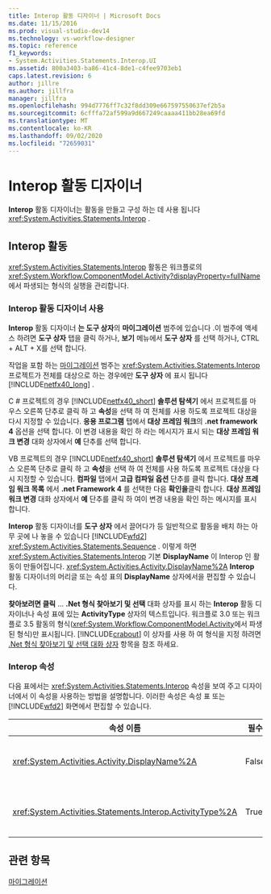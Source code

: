 ```yaml
---
title: Interop 활동 디자이너 | Microsoft Docs
ms.date: 11/15/2016
ms.prod: visual-studio-dev14
ms.technology: vs-workflow-designer
ms.topic: reference
f1_keywords:
- System.Activities.Statements.Interop.UI
ms.assetid: 800a3403-ba86-41c4-8de1-c4fee9703eb1
caps.latest.revision: 6
author: jillre
ms.author: jillfra
manager: jillfra
ms.openlocfilehash: 994d7776ff7c32f8dd309e667597550637ef2b5a
ms.sourcegitcommit: 6cfffa72af599a9d667249caaaa411bb28ea69fd
ms.translationtype: MT
ms.contentlocale: ko-KR
ms.lasthandoff: 09/02/2020
ms.locfileid: "72659031"
---
```

# <a name="interop-activity-designer"></a>Interop 활동 디자이너
**Interop** 활동 디자이너는 활동을 만들고 구성 하는 데 사용 됩니다 <xref:System.Activities.Statements.Interop> .

## <a name="the-interop-activity"></a>Interop 활동
 <xref:System.Activities.Statements.Interop> 활동은 워크플로의 <xref:System.Workflow.ComponentModel.Activity?displayProperty=fullName>에서 파생되는 형식의 실행을 관리합니다.

### <a name="using-the-interop-activity-designer"></a>Interop 활동 디자이너 사용
 **Interop** 활동 디자이너 **는 도구 상자**의 **마이그레이션** 범주에 있습니다 .이 범주에 액세스 하려면 **도구 상자** 탭을 클릭 하거나, **보기** 메뉴에서 **도구 상자** 를 선택 하거나, CTRL + ALT + X를 선택 합니다.

 작업을 포함 하는 [마이그레이션](../workflow-designer/migration-activity-designers.md) 범주는 <xref:System.Activities.Statements.Interop> 프로젝트가 전체를 대상으로 하는 경우에만 **도구 상자** 에 표시 됩니다 [!INCLUDE[netfx40_long](../includes/netfx40-long-md.md)] .

 C # 프로젝트의 경우 [!INCLUDE[netfx40_short](../includes/netfx40-short-md.md)] **솔루션 탐색기** 에서 프로젝트를 마우스 오른쪽 단추로 클릭 하 고 **속성**을 선택 하 여 전체를 사용 하도록 프로젝트 대상을 다시 지정할 수 있습니다. **응용 프로그램** 탭에서 **대상 프레임 워크**의 **.net framework 4** 옵션을 선택 합니다. 이 변경 내용을 확인 하 라는 메시지가 표시 되는 **대상 프레임 워크 변경** 대화 상자에서 **예** 단추를 선택 합니다.

 VB 프로젝트의 경우 [!INCLUDE[netfx40_short](../includes/netfx40-short-md.md)] **솔루션 탐색기** 에서 프로젝트를 마우스 오른쪽 단추로 클릭 하 고 **속성**을 선택 하 여 전체를 사용 하도록 프로젝트 대상을 다시 지정할 수 있습니다. **컴파일** 탭에서 **고급 컴파일 옵션** 단추를 클릭 합니다. **대상 프레임 워크 목록** 에서 **.net Framework 4** 를 선택한 다음 **확인을**클릭 합니다. **대상 프레임 워크 변경** 대화 상자에서 **예** 단추를 클릭 하 여이 변경 내용을 확인 하는 메시지를 표시 합니다.

 **Interop** 활동 디자이너를 **도구 상자** 에서 끌어다가 등 일반적으로 활동을 배치 하는 아무 곳에 나 놓을 수 있습니다 [!INCLUDE[wfd2](../includes/wfd2-md.md)] <xref:System.Activities.Statements.Sequence> . 이렇게 하면 <xref:System.Activities.Statements.Interop> 기본 **DisplayName** 이 Interop 인 활동이 만들어집니다. <xref:System.Activities.Activity.DisplayName%2A> **Interop** 활동 디자이너의 머리글 또는 속성 표의 **DisplayName** 상자에서을 편집할 수 있습니다.

 **찾아보려면 클릭** ... **.Net 형식 찾아보기 및 선택** 대화 상자를 표시 하는 **Interop** 활동 디자이너나 속성 표에 있는 **ActivityType** 상자의 텍스트입니다. 워크플로 3.0 또는 워크플로 3.5 활동의 형식(<xref:System.Workflow.ComponentModel.Activity>에서 파생된 형식)만 표시됩니다. [!INCLUDE[crabout](../includes/crabout-md.md)] 이 상자를 사용 하 여 형식을 지정 하려면 [.Net 형식 찾아보기 및 선택 대화 상자](../workflow-designer/browse-and-select-a-dotnet-type-dialog-box.md) 항목을 참조 하세요.

### <a name="the-interop-properties"></a>Interop 속성
 다음 표에서는 <xref:System.Activities.Statements.Interop> 속성을 보여 주고 디자이너에서 이 속성을 사용하는 방법을 설명합니다. 이러한 속성은 속성 표 또는 [!INCLUDE[wfd2](../includes/wfd2-md.md)] 화면에서 편집할 수 있습니다.

|속성 이름|필수|사용량|
|-------------------|--------------|-----------|
|<xref:System.Activities.Activity.DisplayName%2A>|False|<xref:System.Activities.Statements.Interop> 활동의 이름입니다. 기본값은 Interop입니다. 표시 이름이 꼭 필요하지 않더라도 표시 이름을 사용하는 것이 좋습니다.|
|<xref:System.Activities.Statements.Interop.ActivityType%2A>|True|<xref:System.Activities.Statements.Interop> 활동에 포함된 활동의 형식을 지정합니다. 지정된 이 형식은 <xref:System.Workflow.ComponentModel.Activity>에서 파생된 것이어야 합니다.|

## <a name="see-also"></a>관련 항목
 [마이그레이션](../workflow-designer/migration-activity-designers.md)